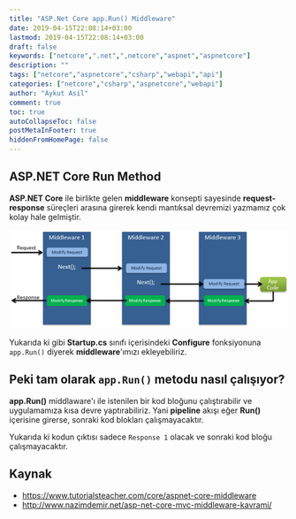 ```yaml
---
title: "ASP.Net Core app.Run() Middleware"
date: 2019-04-15T22:08:14+03:00
lastmod: 2019-04-15T22:08:14+03:00
draft: false
keywords: ["netcore",".net",",netcore","aspnet","aspnetcore"]
description: ""
tags: ["netcore","aspnetcore","csharp","webapi","api"]
categories: ["netcore","csharp","aspnetcore","webapi"]
author: "Aykut Asil"
comment: true
toc: true
autoCollapseToc: false
postMetaInFooter: true
hiddenFromHomePage: false
---
```


## ASP.NET Core Run Method

**ASP.NET Core** ile birlikte gelen **middleware** konsepti sayesinde **request-response** süreçleri arasına girerek kendi mantıksal devremizi yazmamız çok kolay hale gelmiştir.

![middleware](/image/middleware-1.png "Asp.Net Core Middleware")

<script src="https://gist.github.com/aykuttasil/1c8ba890f705d3c982b9381a3792800b.js"></script>

Yukarıda ki gibi **Startup.cs** sınıfı içerisindeki **Configure** fonksiyonuna `app.Run()` diyerek **middleware**'ımızı ekleyebiliriz.

## Peki tam olarak `app.Run()` metodu nasıl çalışıyor?

**app.Run()** middlaware'ı ile istenilen bir kod bloğunu çalıştırabilir ve uygulamamıza kısa devre yaptırabiliriz. Yani **pipeline** akışı eğer **Run()** içerisine girerse, sonraki kod blokları çalışmayacaktır.

<script src="https://gist.github.com/aykuttasil/3e3741c99ebafe52d2b6bd4ccae00972.js"></script>

Yukarıda ki kodun çıktısı sadece `Response 1` olacak ve sonraki kod bloğu çalışmayacaktır.

## Kaynak

- <https://www.tutorialsteacher.com/core/aspnet-core-middleware>
- <http://www.nazimdemir.net/asp-net-core-mvc-middleware-kavrami/>